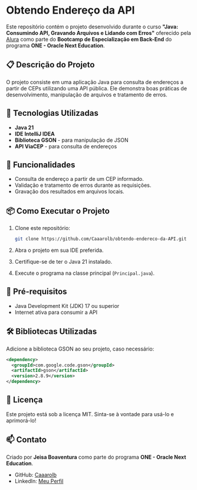 # Obtendo Endereço da API

Este repositório contém o projeto desenvolvido durante o curso **"Java: Consumindo API, Gravando Arquivos e Lidando com Erros"** oferecido pela [Alura](https://www.alura.com.br/) como parte do **Bootcamp de Especialização em Back-End** do programa **ONE - Oracle Next Education**.

## 📋 Descrição do Projeto

O projeto consiste em uma aplicação Java para consulta de endereços a partir de CEPs utilizando uma API pública. Ele demonstra boas práticas de desenvolvimento, manipulação de arquivos e tratamento de erros.

## 🚀 Tecnologias Utilizadas

- **Java 21**
- **IDE IntelliJ IDEA**
- **Biblioteca GSON** - para manipulação de JSON
- **API ViaCEP** - para consulta de endereços

## 🔧 Funcionalidades

- Consulta de endereço a partir de um CEP informado.
- Validação e tratamento de erros durante as requisições.
- Gravação dos resultados em arquivos locais.

## 📦 Como Executar o Projeto

1. Clone este repositório:
   ```bash
   git clone https://github.com/Caaarolb/obtendo-endereco-da-API.git
   ```

2. Abra o projeto em sua IDE preferida.

3. Certifique-se de ter o Java 21 instalado.

4. Execute o programa na classe principal (`Principal.java`).

## 📝 Pré-requisitos

- Java Development Kit (JDK) 17 ou superior
- Internet ativa para consumir a API

## 🛠️ Bibliotecas Utilizadas

Adicione a biblioteca GSON ao seu projeto, caso necessário:
```xml
<dependency>
  <groupId>com.google.code.gson</groupId>
  <artifactId>gson</artifactId>
  <version>2.8.9</version>
</dependency>
```

## 📄 Licença

Este projeto está sob a licença MIT. Sinta-se à vontade para usá-lo e aprimorá-lo!

## 📫 Contato

Criado por **Jeisa Boaventura** como parte do programa **ONE - Oracle Next Education**.  
- GitHub: [Caaarolb](https://github.com/Caaarolb)
- LinkedIn: [Meu Perfil]([https://www.linkedin.com/in/seuperfil/](https://www.linkedin.com/in/-caroline-boaventura/))

